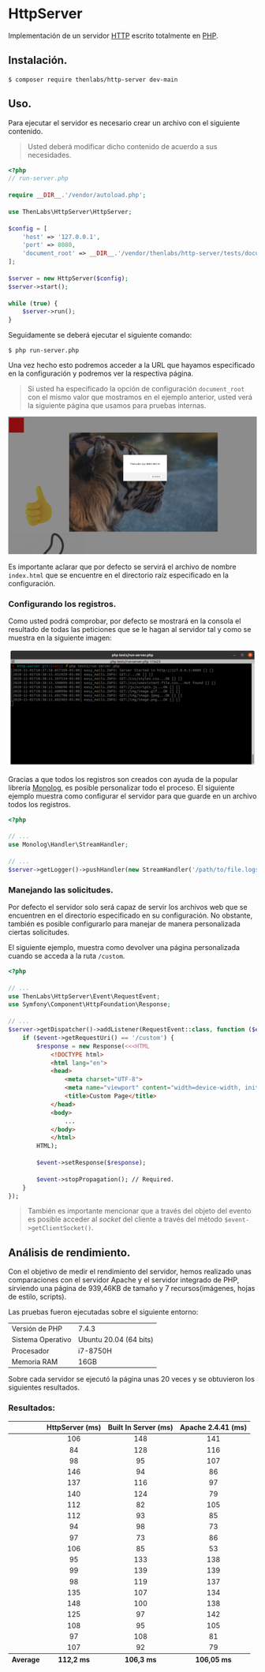 
# HttpServer

Implementación de un servidor [HTTP](https://es.wikipedia.org/wiki/Protocolo_de_transferencia_de_hipertexto) escrito totalmente en [PHP](https://es.wikipedia.org/wiki/PHP).

## Instalación.

    $ composer require thenlabs/http-server dev-main

## Uso.

Para ejecutar el servidor es necesario crear un archivo con el siguiente contenido.

>Usted deberá modificar dicho contenido de acuerdo a sus necesidades.

```php
<?php
// run-server.php

require __DIR__.'/vendor/autoload.php';

use ThenLabs\HttpServer\HttpServer;

$config = [
    'host' => '127.0.0.1',
    'port' => 8080,
    'document_root' => __DIR__.'/vendor/thenlabs/http-server/tests/document_root',
];

$server = new HttpServer($config);
$server->start();

while (true) {
    $server->run();
}
```

Seguidamente se deberá ejecutar el siguiente comando:

    $ php run-server.php

Una vez hecho esto podremos acceder a la URL que hayamos especificado en la configuración y podremos ver la respectiva página.

>Si usted ha especificado la opción de configuración `document_root` con el mismo valor que mostramos en el ejemplo anterior, usted verá la siguiente página que usamos para pruebas internas.

![](demo.jpg)

Es importante aclarar que por defecto se servirá el archivo de nombre `index.html` que se encuentre en el directorio raíz especificado en la configuración.

### Configurando los registros.

Como usted podrá comprobar, por defecto se mostrará en la consola el resultado de todas las peticiones que se le hagan al servidor tal y como se muestra en la siguiente imagen:

![](console-logs.png)

Gracias a que todos los registros son creados con ayuda de la popular librería [Monolog](https://github.com/Seldaek/monolog), es posible personalizar todo el proceso. El siguiente ejemplo muestra como configurar el servidor para que guarde en un archivo todos los registros.

```php
<?php

// ...
use Monolog\Handler\StreamHandler;

// ...
$server->getLogger()->pushHandler(new StreamHandler('/path/to/file.logs'));

```

### Manejando las solicitudes.

Por defecto el servidor solo será capaz de servir los archivos web que se encuentren en el directorio especificado en su configuración. No obstante, también es posible configurarlo para manejar de manera personalizada ciertas solicitudes.

El siguiente ejemplo, muestra como devolver una página personalizada cuando se acceda a la ruta `/custom`.

```php
<?php

// ...
use ThenLabs\HttpServer\Event\RequestEvent;
use Symfony\Component\HttpFoundation\Response;

// ...
$server->getDispatcher()->addListener(RequestEvent::class, function ($event) {
    if ($event->getRequestUri() == '/custom') {
        $response = new Response(<<<HTML
            <!DOCTYPE html>
            <html lang="en">
            <head>
                <meta charset="UTF-8">
                <meta name="viewport" content="width=device-width, initial-scale=1.0">
                <title>Custom Page</title>
            </head>
            <body>
                ...
            </body>
            </html>
        HTML);

        $event->setResponse($response);

        $event->stopPropagation(); // Required.
    }
});
```

>También es importante mencionar que a través del objeto del evento es posible acceder al *socket* del cliente a través del método `$event->getClientSocket()`.

## Análisis de rendimiento.

Con el objetivo de medir el rendimiento del servidor, hemos realizado unas comparaciones con el servidor Apache y el servidor integrado de PHP, sirviendo una página de 939,46KB de tamaño y 7 recursos(imágenes, hojas de estilo, scripts).

Las pruebas fueron ejecutadas sobre el siguiente entorno:

<table>
    <tr><td>Versión de PHP</td><td>7.4.3</td></tr>
    <tr><td>Sistema Operativo</td><td>Ubuntu 20.04 (64 bits)</td></tr>
    <tr><td>Procesador</td><td>i7-8750H</td></tr>
    <tr><td>Memoria RAM</td><td>16GB</td></tr>
</table>

Sobre cada servidor se ejecutó la página unas 20 veces y se obtuvieron los siguientes resultados.

### Resultados:

<table style="text-align: center">
    <thead>
        <tr>
            <th></th>
            <th>HttpServer (ms)</th>
            <th>Built In Server (ms)</th>
            <th>Apache 2.4.41 (ms)</th>
        </tr>
    </thead>
    <tbody>
        <tr><td></td><td>106</td><td>148</td><td>141</td></tr>
        <tr><td></td><td>84</td><td>128</td><td>116</td></tr>
        <tr><td></td><td>98</td><td>95</td><td>107</td></tr>
        <tr><td></td><td>146</td><td>94</td><td>86</td></tr>
        <tr><td></td><td>137</td><td>116</td><td>97</td></tr>
        <tr><td></td><td>140</td><td>124</td><td>79</td></tr>
        <tr><td></td><td>112</td><td>82</td><td>105</td></tr>
        <tr><td></td><td>112</td><td>93</td><td>85</td></tr>
        <tr><td></td><td>94</td><td>98</td><td>73</td></tr>
        <tr><td></td><td>97</td><td>73</td><td>86</td></tr>
        <tr><td></td><td>106</td><td>85</td><td>53</td></tr>
        <tr><td></td><td>95</td><td>133</td><td>138</td></tr>
        <tr><td></td><td>99</td><td>139</td><td>139</td></tr>
        <tr><td></td><td>98</td><td>119</td><td>137</td></tr>
        <tr><td></td><td>135</td><td>107</td><td>134</td></tr>
        <tr><td></td><td>148</td><td>100</td><td>138</td></tr>
        <tr><td></td><td>125</td><td>97</td><td>142</td></tr>
        <tr><td></td><td>108</td><td>95</td><td>105</td></tr>
        <tr><td></td><td>97</td><td>108</td><td>81</td></tr>
        <tr><td></td><td>107</td><td>92</td><td>79</td></tr>
    </tbody>
    <tfoot>
        <tr>
            <th>Average</th>
            <th>112,2 ms</th>
            <th>106,3 ms</th>
            <th>106,05 ms</th>
        </tr>
    </tfoot>
</table>

